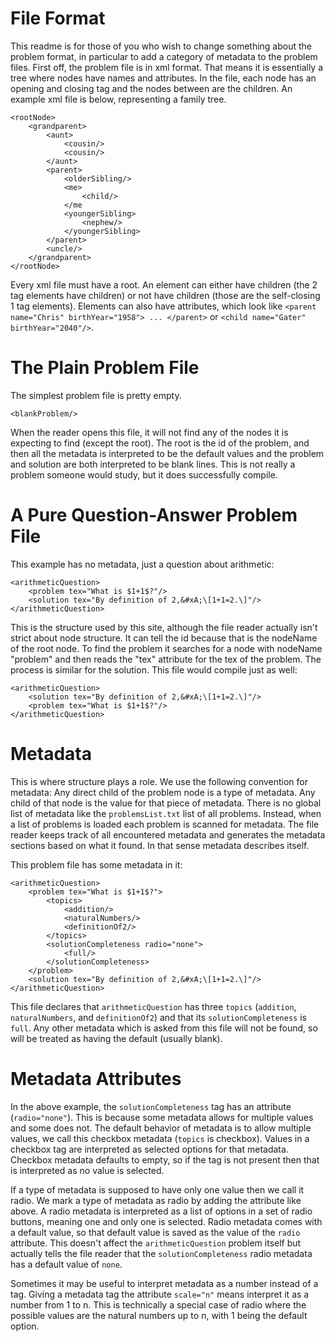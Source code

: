 # File Format

This readme is for those of you who wish to change something about the problem format, in particular to add a category of metadata to the problem files. First off, the problem file is in xml format. That means it is essentially a tree where nodes have names and attributes. In the file, each node has an opening and closing tag and the nodes between are the children. An example xml file is below, representing a family tree.

```
<rootNode>
    <grandparent>
        <aunt>
            <cousin/>
            <cousin/>
        </aunt>
        <parent>
            <olderSibling/>
            <me>
                <child/>
            </me
            <youngerSibling>
                <nephew/>
            </youngerSibling>
        </parent>
        <uncle/>
    </grandparent>
</rootNode>
```
Every xml file must have a root. An element can either have children (the 2 tag elements have children) or not have children (those are the self-closing 1 tag elements). Elements can also have attributes, which look like `<parent name="Chris" birthYear="1958"> ... </parent>` or `<child name="Gater" birthYear="2040"/>`.

# The Plain Problem File

The simplest problem file is pretty empty.

```
<blankProblem/>
```

When the reader opens this file, it will not find any of the nodes it is expecting to find (except the root). The root is the id of the problem, and then all the metadata is interpreted to be the default values and the problem and solution are both interpreted to be blank lines. This is not really a problem someone would study, but it does successfully compile.

# A Pure Question-Answer Problem File

This example has no metadata, just a question about arithmetic:

```
<arithmeticQuestion>
    <problem tex="What is $1+1$?"/>
    <solution tex="By definition of 2,&#xA;\[1+1=2.\]"/>
</arithmeticQuestion>
```

This is the structure used by this site, although the file reader actually isn't strict about node structure. It can tell the id because that is the nodeName of the root node. To find the problem it searches for a node with nodeName "problem" and then reads the "tex" attribute for the tex of the problem. The process is similar for the solution. This file would compile just as well:

```
<arithmeticQuestion>
    <solution tex="By definition of 2,&#xA;\[1+1=2.\]"/>
    <problem tex="What is $1+1$?"/>
</arithmeticQuestion>
```

# Metadata

This is where structure plays a role. We use the following convention for metadata: Any direct child of the problem node is a type of metadata. Any child of that node is the value for that piece of metadata. There is no global list of metadata like the `problemsList.txt` list of all problems. Instead, when a list of problems is loaded each problem is scanned for metadata. The file reader keeps track of all encountered metadata and generates the metadata sections based on what it found. In that sense metadata describes itself.

This problem file has some metadata in it:

```
<arithmeticQuestion>
    <problem tex="What is $1+1$?">
        <topics>
            <addition/>
            <naturalNumbers/>
            <definitionOf2/>
        </topics>
        <solutionCompleteness radio="none">
            <full/>
        </solutionCompleteness>
    </problem>
    <solution tex="By definition of 2,&#xA;\[1+1=2.\]"/>
</arithmeticQuestion>
```

This file declares that `arithmeticQuestion` has three `topics` (`addition`, `naturalNumbers`, and `definitionOf2`) and that its `solutionCompleteness` is `full`. Any other metadata which is asked from this file will not be found, so will be treated as having the default (usually blank).

# Metadata Attributes

In the above example, the `solutionCompleteness` tag has an attribute (`radio="none"`). This is because some metadata allows for multiple values and some does not. The default behavior of metadata is to allow multiple values, we call this checkbox metadata (`topics` is checkbox). Values in a checkbox tag are interpreted as selected options for that metadata. Checkbox metadata defaults to empty, so if the tag is not present then that is interpreted as no value is selected.

If a type of metadata is supposed to have only one value then we call it radio. We mark a type of metadata as radio by adding the attribute like above. A radio metadata is interpreted as a list of options in a set of radio buttons, meaning one and only one is selected. Radio metadata comes with a default value, so that default value is saved as the value of the `radio` attribute. This doesn't affect the `arithmeticQuestion` problem itself but actually tells the file reader that the `solutionCompleteness` radio metadata has a default value of `none`.

Sometimes it may be useful to interpret metadata as a number instead of a tag. Giving a metadata tag the attribute `scale="n"` means interpret it as a number from 1 to n. This is technically a special case of radio where the possible values are the natural numbers up to n, with 1 being the default option.